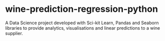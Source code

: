 # wine-prediction-regression-python
A Data Science project developed with Sci-kit Learn, Pandas and Seaborn libraries to provide analytics, visualisations and linear predictions to a wine supplier.
